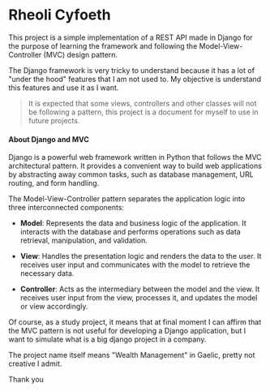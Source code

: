 # Rheoli Cyfoeth

This project is a simple implementation of a REST API made in Django for the purpose of learning the framework and following the Model-View-Controller (MVC) design pattern. 

The Django framework is very tricky to understand because it has a lot of "under the hood" features that I am not used to. My objective is understand this features and use it as I want. 
> It is expected that some views, controllers and other classes will not be following a pattern, this project is a document for myself to use in future projects.

#### About Django and MVC

Django is a powerful web framework written in Python that follows the MVC architectural pattern. It provides a convenient way to build web applications by abstracting away common tasks, such as database management, URL routing, and form handling.

The Model-View-Controller pattern separates the application logic into three interconnected components:

- **Model**: Represents the data and business logic of the application. It interacts with the database and performs operations such as data retrieval, manipulation, and validation.

- **View**: Handles the presentation logic and renders the data to the user. It receives user input and communicates with the model to retrieve the necessary data.

- **Controller**: Acts as the intermediary between the model and the view. It receives user input from the view, processes it, and updates the model or view accordingly.

Of course, as a study project, it means that at final moment I can affirm that the MVC pattern is not useful for developing a Django application, but I want to simulate what is a big django project in a company. 

The project name itself means "Wealth Management" in Gaelic, pretty not creative I admit.

Thank you